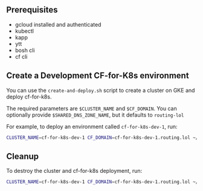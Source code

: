 ## Prerequisites
* gcloud installed and authenticated
* kubectl
* kapp
* ytt
* bosh cli
* cf cli

## Create a Development CF-for-K8s environment
You can use the `create-and-deploy.sh` script to create a cluster on GKE and deploy cf-for-k8s.

The required parameters are `$CLUSTER_NAME` and `$CF_DOMAIN`. You can optionally provide `$SHARED_DNS_ZONE_NAME`, but it defaults to `routing-lol`

For example, to deploy an environment called `cf-for-k8s-dev-1`, run:

```bash
CLUSTER_NAME=cf-for-k8s-dev-1 CF_DOMAIN=cf-for-k8s-dev-1.routing.lol ~/cf-k8s-networking/hack/cf4k8s/create-and-deploy.sh
```

## Cleanup
To destroy the cluster and cf-for-k8s deployment, run:

```bash
CLUSTER_NAME=cf-for-k8s-dev-1 CF_DOMAIN=cf-for-k8s-dev-1.routing.lol ~/cf-k8s-networking/hack/cf4k8s/destroy.sh
```
